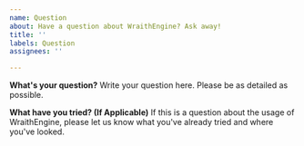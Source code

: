 ```yaml
---
name: Question
about: Have a question about WraithEngine? Ask away!
title: ''
labels: Question
assignees: ''

---
```


**What's your question?**
Write your question here. Please be as detailed as possible.

**What have you tried? (If Applicable)**
If this is a question about the usage of WraithEngine, please let us know what you've already tried and where you've looked.
